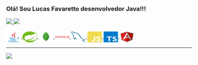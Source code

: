 ### Olá! Sou Lucas Favaretto desenvolvedor Java!!!

<div>
  <a href="https://github.com/lucasmftto">
  <img height="180em" src="https://github-readme-stats.vercel.app/api?username=lucasmftto&show_icons=true&theme=dark&include_all_commits=true&count_private=true"/>
  <img height="180em" src="https://github-readme-stats.vercel.app/api/top-langs/?username=lucasmftto&layout=compact&langs_count=7&theme=dark"/>
</div>
  
</div>
<div style="display: inline_block"><br>
   <img align="center" alt="Lucas-Java" height="30" width="40" src="https://raw.githubusercontent.com/devicons/devicon/master/icons/java/java-original.svg">
   <img align="center" alt="Lucas-Spring" height="30" width="40" src="https://raw.githubusercontent.com/devicons/devicon/master/icons/spring/spring-original.svg">
   <img align="center" alt="Lucas-Angular" height="30" width="40" src="https://raw.githubusercontent.com/devicons/devicon/master/icons/mongodb/mongodb-original.svg">
   <img align="center" alt="Lucas-Angular" height="30" width="40" src="https://raw.githubusercontent.com/devicons/devicon/master/icons/oracle/oracle-original.svg">
   <img align="center" alt="Lucas-Mysql" height="30" width="40" src="https://raw.githubusercontent.com/devicons/devicon/master/icons/mysql/mysql-original.svg">
   <img align="center" alt="Lucas-Js" height="30" width="40" src="https://raw.githubusercontent.com/devicons/devicon/master/icons/javascript/javascript-plain.svg">
  <img align="center" alt="Lucas-Js" height="30" width="40" src="https://raw.githubusercontent.com/devicons/devicon/master/icons/typescript/typescript-original.svg">
   <img align="center" alt="Lucas-Angular" height="30" width="40" src="https://raw.githubusercontent.com/devicons/devicon/master/icons/angularjs/angularjs-original.svg">
  
 
 
</div>

<hr>
 
<div> 
  
  
  <a href="https://www.linkedin.com/in/lucas-favaretto-71611591/" target="_blank"><img src="https://img.shields.io/badge/-LinkedIn-%230077B5?style=for-the-badge&logo=linkedin&logoColor=white" target="_blank"></a> 

